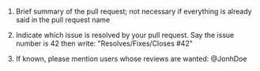 1. Brief summary of the pull request; not necessary if everything is already said in the pull request name

2. Indicate which issue is resolved by your pull request. Say the issue number is 42 then write: "Resolves/Fixes/Closes #42"

3. If known, please mention users whose reviews are wanted: @JonhDoe

